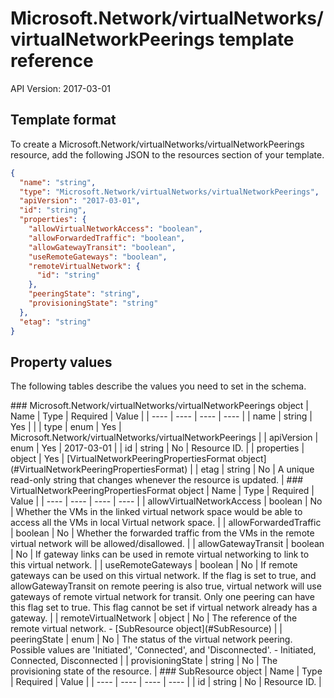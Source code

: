 # Microsoft.Network/virtualNetworks/virtualNetworkPeerings template reference
API Version: 2017-03-01
## Template format

To create a Microsoft.Network/virtualNetworks/virtualNetworkPeerings resource, add the following JSON to the resources section of your template.

```json
{
  "name": "string",
  "type": "Microsoft.Network/virtualNetworks/virtualNetworkPeerings",
  "apiVersion": "2017-03-01",
  "id": "string",
  "properties": {
    "allowVirtualNetworkAccess": "boolean",
    "allowForwardedTraffic": "boolean",
    "allowGatewayTransit": "boolean",
    "useRemoteGateways": "boolean",
    "remoteVirtualNetwork": {
      "id": "string"
    },
    "peeringState": "string",
    "provisioningState": "string"
  },
  "etag": "string"
}
```
## Property values

The following tables describe the values you need to set in the schema.

<a id="Microsoft.Network/virtualNetworks/virtualNetworkPeerings" />
### Microsoft.Network/virtualNetworks/virtualNetworkPeerings object
|  Name | Type | Required | Value |
|  ---- | ---- | ---- | ---- |
|  name | string | Yes |  |
|  type | enum | Yes | Microsoft.Network/virtualNetworks/virtualNetworkPeerings |
|  apiVersion | enum | Yes | 2017-03-01 |
|  id | string | No | Resource ID. |
|  properties | object | Yes | [VirtualNetworkPeeringPropertiesFormat object](#VirtualNetworkPeeringPropertiesFormat) |
|  etag | string | No | A unique read-only string that changes whenever the resource is updated. |


<a id="VirtualNetworkPeeringPropertiesFormat" />
### VirtualNetworkPeeringPropertiesFormat object
|  Name | Type | Required | Value |
|  ---- | ---- | ---- | ---- |
|  allowVirtualNetworkAccess | boolean | No | Whether the VMs in the linked virtual network space would be able to access all the VMs in local Virtual network space. |
|  allowForwardedTraffic | boolean | No | Whether the forwarded traffic from the VMs in the remote virtual network will be allowed/disallowed. |
|  allowGatewayTransit | boolean | No | If gateway links can be used in remote virtual networking to link to this virtual network. |
|  useRemoteGateways | boolean | No | If remote gateways can be used on this virtual network. If the flag is set to true, and allowGatewayTransit on remote peering is also true, virtual network will use gateways of remote virtual network for transit. Only one peering can have this flag set to true. This flag cannot be set if virtual network already has a gateway. |
|  remoteVirtualNetwork | object | No | The reference of the remote virtual network. - [SubResource object](#SubResource) |
|  peeringState | enum | No | The status of the virtual network peering. Possible values are 'Initiated', 'Connected', and 'Disconnected'. - Initiated, Connected, Disconnected |
|  provisioningState | string | No | The provisioning state of the resource. |


<a id="SubResource" />
### SubResource object
|  Name | Type | Required | Value |
|  ---- | ---- | ---- | ---- |
|  id | string | No | Resource ID. |

